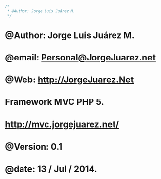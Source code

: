 ```php
/*
 * @Author: Jorge Luis Juárez M.
 */
```

# @Author: Jorge Luis Juárez M.
# @email: Personal@JorgeJuarez.net
# @Web: http://JorgeJuarez.Net
 
# Framework MVC PHP 5.
# http://mvc.jorgejuarez.net/
# @Version: 0.1
# @date: 13 / Jul / 2014.
# 
#
